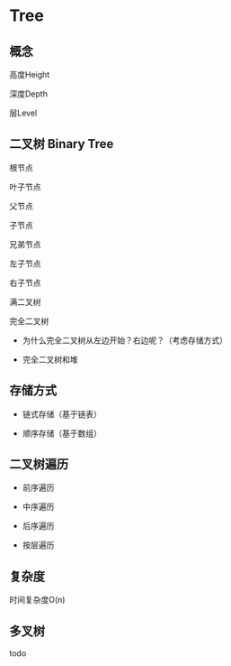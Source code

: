 # Tree

## 概念

高度Height

深度Depth

层Level

## 二叉树 Binary Tree

根节点

叶子节点

父节点

子节点

兄弟节点

左子节点

右子节点

满二叉树

完全二叉树

- 为什么完全二叉树从左边开始？右边呢？（考虑存储方式）

- 完全二叉树和堆

## 存储方式

- 链式存储（基于链表）

- 顺序存储（基于数组）

## 二叉树遍历

- 前序遍历

- 中序遍历

- 后序遍历

- 按层遍历

## 复杂度

时间复杂度O(n)

## 多叉树

todo

